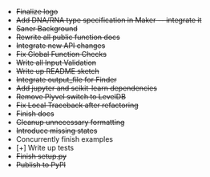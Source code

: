 * ~~Finalize logo~~
* ~~Add DNA/RNA type specification in Maker -- integrate it~~
* ~~Saner Background~~
* ~~Rewrite all public function docs~~
* ~~Integrate new API changes~~
* ~~Fix Global Function Checks~~
* ~~Write all Input Validation~~
* ~~Write up README sketch~~
* ~~Integrate output_file for Finder~~
* ~~Add jupyter and scikit-learn dependencies~~
* ~~Remove Plyvel switch to LevelDB~~
* ~~Fix Local Traceback after refactoring~~
* ~~Finish docs~~
* ~~Cleanup unnecessary formatting~~
* ~~Introduce missing states~~
* Concurrently finish examples
* [+] Write up tests
* ~~Finish setup.py~~
* ~~Publish to PyPI~~